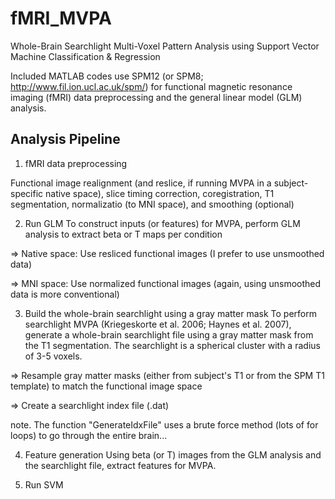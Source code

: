 # fMRI_MVPA
Whole-Brain Searchlight Multi-Voxel Pattern Analysis using Support Vector Machine Classification &amp; Regression

Included MATLAB codes use SPM12 (or SPM8; http://www.fil.ion.ucl.ac.uk/spm/) for functional magnetic resonance imaging (fMRI) data preprocessing and the general linear model (GLM) analysis.

## Analysis Pipeline
1. fMRI data preprocessing

Functional image realignment (and reslice, if running MVPA in a subject-specific native space), slice timing correction, coregistration, T1 segmentation, normalizatio (to MNI space), and smoothing (optional)

2. Run GLM
To construct inputs (or features) for MVPA, perform GLM analysis to extract beta or T maps per condition

=> Native space: Use resliced functional images (I prefer to use unsmoothed data)

=> MNI space: Use normalized functional images (again, using unsmoothed data is more conventional)

3. Build the whole-brain searchlight using a gray matter mask
To perform searchlight MVPA (Kriegeskorte et al. 2006; Haynes et al. 2007), generate a whole-brain searchlight file using a gray matter mask from the T1 segmentation. The searchlight is a spherical cluster with a radius of 3-5 voxels.

=> Resample gray matter masks (either from subject's T1 or from the SPM T1 template) to match the functional image space

=> Create a searchlight index file (.dat)

note. The function "GenerateIdxFile" uses a brute force method (lots of for loops) to go through the entire brain...

4. Feature generation
Using beta (or T) images from the GLM analysis and the searchlight file, extract features for MVPA.

5. Run SVM 
